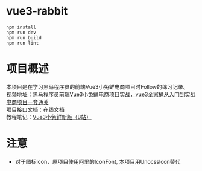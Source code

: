 # vue3-rabbit

```shell
npm install
npm run dev
npm run build
npm run lint
```

# 项目概述
本项目是在学习黑马程序员的前端Vue3小兔鲜电商项目时Follow的练习记录。<br/>
视频地址：[黑马程序员前端Vue3小兔鲜电商项目实战，vue3全家桶从入门到实战电商项目一套通关](https://www.bilibili.com/video/BV1Ac411K7EQ?p=100&vd_source=dbb1a9a13226de4ae0ca4dd2307595f4)<br/>
项目接口文档：[在线文档](https://www.apifox.cn/apidoc/shared-c05cb8d7-e591-4d9c-aff8-11065a0ec1de/api-67132167)<br/>
教程笔记：[Vue3小兔鲜新版（B站）](https://www.yuque.com/fechaichai/td99ck)<br/>
# 注意
- 对于图标Icon，原项目使用阿里的IconFont, 本项目用UnocssIcon替代
